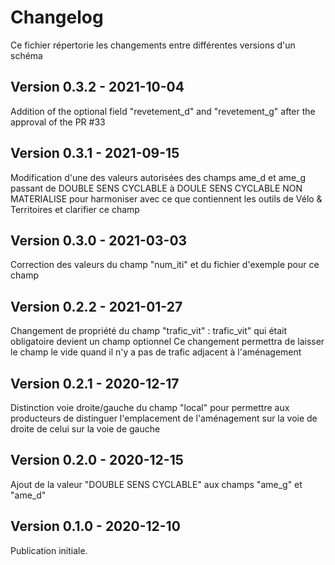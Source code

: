 # Changelog

Ce fichier répertorie les changements entre différentes versions d'un schéma

## Version 0.3.2 - 2021-10-04

Addition of the optional field "revetement_d" and "revetement_g" after the approval of the PR #33

## Version 0.3.1 - 2021-09-15

Modification d'une des valeurs autorisées des champs ame_d et ame_g passant de DOUBLE SENS CYCLABLE à DOULE SENS CYCLABLE NON MATERIALISE pour harmoniser avec ce que contiennent les outils de Vélo & Territoires et clarifier ce champ

## Version 0.3.0 - 2021-03-03

Correction des valeurs du champ "num_iti" et du fichier d'exemple pour ce champ

## Version 0.2.2 - 2021-01-27

Changement de propriété du champ "trafic_vit" : trafic_vit" qui était obligatoire devient un champ optionnel
Ce changement permettra de laisser le champ le vide quand il n'y a pas de trafic adjacent à l'aménagement

## Version 0.2.1 - 2020-12-17

Distinction voie droite/gauche du champ "local" pour permettre aux producteurs de distinguer l'emplacement de l'aménagement sur la voie de droite de celui sur la voie de gauche

## Version 0.2.0 - 2020-12-15

Ajout de la valeur "DOUBLE SENS CYCLABLE" aux champs "ame_g" et "ame_d"

## Version 0.1.0 - 2020-12-10

Publication initiale.
